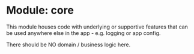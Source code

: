 # Module: core

This module houses code with underlying or supportive features that can be used
anywhere else in the app - e.g. logging or app config.

There should be NO domain / business logic here.
